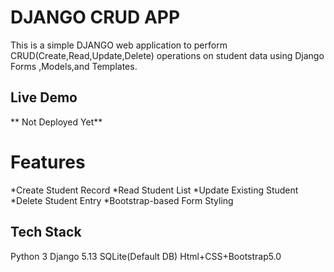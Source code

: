  # DJANGO CRUD APP
 This is a simple DJANGO web application to perform CRUD(Create,Read,Update,Delete) operations on student data using Django Forms ,Models,and Templates.
 ## Live Demo
** Not Deployed Yet**
# Features
 *Create Student Record
 *Read Student List
 *Update Existing Student
 *Delete Student Entry
 *Bootstrap-based Form Styling
## Tech Stack
Python 3
Django 5.13
SQLite(Default DB)
Html+CSS+Bootstrap5.0
 
